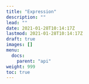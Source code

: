 ```yaml
---
title: "Expression"
description: ""
lead: ""
date: 2021-01-28T10:14:17Z
lastmod: 2021-01-28T10:14:17Z
draft: true
images: []
menu: 
  docs:
    parent: "api"
weight: 999
toc: true
---
```


